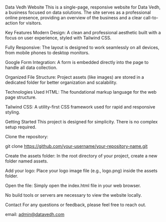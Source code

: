 Data Vedh Website
This is a single-page, responsive website for Data Vedh, a business focused on data solutions. The site serves as a professional online presence, providing an overview of the business and a clear call-to-action for visitors.

Key Features
Modern Design: A clean and professional aesthetic built with a focus on user experience, styled with Tailwind CSS.

Fully Responsive: The layout is designed to work seamlessly on all devices, from mobile phones to desktop monitors.

Google Form Integration: A form is embedded directly into the page to handle all data collection.

Organized File Structure: Project assets (like images) are stored in a dedicated folder for better organization and scalability.

Technologies Used
HTML: The foundational markup language for the web page structure.

Tailwind CSS: A utility-first CSS framework used for rapid and responsive styling.

Getting Started
This project is designed for simplicity. There is no complex setup required.

Clone the repository:

git clone https://github.com/your-username/your-repository-name.git

Create the assets folder: In the root directory of your project, create a new folder named assets.

Add your logo: Place your logo image file (e.g., logo.png) inside the assets folder.

Open the file: Simply open the index.html file in your web browser.

No build tools or servers are necessary to view the website locally.

Contact
For any questions or feedback, please feel free to reach out.

email: admin@datavedh.com
